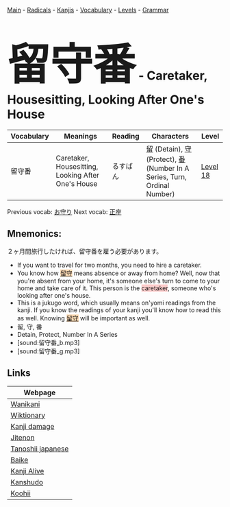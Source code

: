 <style> bigfont {font-size: 100px}</style>
[Main](../README.md) -
[Radicals](../radicals.md) -
[Kanjis](../kanjis.md) -
[Vocabulary](../vocabulary.md) -
[Levels](../levels.md) -
[Grammar](../grammar.md)
# <bigfont> 留守番</bigfont> - Caretaker, Housesitting, Looking After One's House 

| Vocabulary | Meanings | Reading | Characters | Level |
| --- | --- | --- | --- | --- |
| 留守番 | Caretaker, Housesitting, Looking After One's House | るすばん |  [留](../kanjis/留.md) (Detain), [守](../kanjis/守.md) (Protect), [番](../kanjis/番.md) (Number In A Series, Turn, Ordinal Number) | [Level 18](../levels/wk_level18.md) |

Previous vocab: [お守り](お守り.md) Next vocab: [正座](正座.md) 

## Mnemonics:
２ヶ月間旅行したければ、留守番を雇う必要があります。
* If you want to travel for two months, you need to hire a caretaker.
* You know how <span style="background-color:#fed8b1"> [留守](https://jisho.org/search/留守)</span> means absence or away from home? Well, now that you're absent from your home, it's someone else's  turn to come to your home and take care of it. This person is the <span style="background-color:#ffcccb"> caretaker</span>, someone who's looking after one's house.
* This is a jukugo word, which usually means on'yomi readings from the kanji. If you know the readings of your kanji you'll know how to read this as well. Knowing <span style="background-color:#fed8b1"> [留守](https://jisho.org/search/留守)</span> will be important as well.
* 留, 守, 番
* Detain, Protect, Number In A Series
* [sound:留守番_b.mp3]
* [sound:留守番_g.mp3]


## Links 

| Webpage |
| --- |
| [Wanikani          ](https://www.wanikani.com/kanji/留守番) |
| [Wiktionary        ](https://en.wiktionary.org/wiki/留守番) |
| [Kanji damage      ](http://www.kanjidamage.com/kanji/search?utf8=✓&q=留守番) |
| [Jitenon           ](https://jitenon.com/kanji/留守番) |
| [Tanoshii japanese ](https://www.tanoshiijapanese.com/dictionary/kanji.cfm?k=留守番) |
| [Baike             ](https://baike.baidu.com/item/留守番) |
| [Kanji Alive       ](https://app.kanjialive.com/留守番) |
| [Kanshudo          ](https://www.kanshudo.com/searchmn?q=留守番) |
| [Koohii            ](https://kanji.koohii.com/study/kanji/留守番) |
